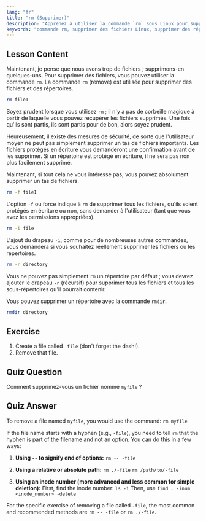 ```yaml
---
lang: "fr"
title: "rm (Supprimer)"
description: "Apprenez à utiliser la commande `rm` sous Linux pour supprimer en toute sécurité des fichiers et des répertoires. Comprenez les options comme -f, -i, -r et rmdir. Commencez votre parcours Linux !"
keywords: "commande rm, supprimer des fichiers Linux, supprimer des répertoires, tutoriel Linux, Linux pour débutants, rmdir, guide Linux"
---
```


## Lesson Content

Maintenant, je pense que nous avons trop de fichiers ; supprimons-en quelques-uns. Pour supprimer des fichiers, vous pouvez utiliser la commande `rm`. La commande `rm` (remove) est utilisée pour supprimer des fichiers et des répertoires.

```bash
rm file1
```

Soyez prudent lorsque vous utilisez `rm` ; il n'y a pas de corbeille magique à partir de laquelle vous pouvez récupérer les fichiers supprimés. Une fois qu'ils sont partis, ils sont partis pour de bon, alors soyez prudent.

Heureusement, il existe des mesures de sécurité, de sorte que l'utilisateur moyen ne peut pas simplement supprimer un tas de fichiers importants. Les fichiers protégés en écriture vous demanderont une confirmation avant de les supprimer. Si un répertoire est protégé en écriture, il ne sera pas non plus facilement supprimé.

Maintenant, si tout cela ne vous intéresse pas, vous pouvez absolument supprimer un tas de fichiers.

```bash
rm -f file1
```

L'option `-f` ou force indique à `rm` de supprimer tous les fichiers, qu'ils soient protégés en écriture ou non, sans demander à l'utilisateur (tant que vous avez les permissions appropriées).

```bash
rm -i file
```

L'ajout du drapeau `-i`, comme pour de nombreuses autres commandes, vous demandera si vous souhaitez réellement supprimer les fichiers ou les répertoires.

```bash
rm -r directory
```

Vous ne pouvez pas simplement `rm` un répertoire par défaut ; vous devrez ajouter le drapeau `-r` (récursif) pour supprimer tous les fichiers et tous les sous-répertoires qu'il pourrait contenir.

Vous pouvez supprimer un répertoire avec la commande `rmdir`.

```bash
rmdir directory
```

## Exercise

1. Create a file called `-file` (don't forget the dash!).
2. Remove that file.

## Quiz Question

Comment supprimez-vous un fichier nommé `myfile` ?

## Quiz Answer

To remove a file named `myfile`, you would use the command: `rm myfile`

If the file name starts with a hyphen (e.g., `-file`), you need to tell `rm` that the hyphen is part of the filename and not an option. You can do this in a few ways:

1. **Using `--` to signify end of options:**
   `rm -- -file`

2. **Using a relative or absolute path:**
   `rm ./-file`
   `rm /path/to/-file`

3. **Using an inode number (more advanced and less common for simple deletion):**
   First, find the inode number: `ls -i`
   Then, use `find . -inum <inode_number> -delete`

For the specific exercise of removing a file called `-file`, the most common and recommended methods are `rm -- -file` or `rm ./-file`.
